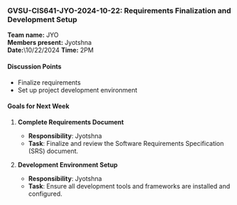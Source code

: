 ### **GVSU-CIS641-JYO-2024-10-22: Requirements Finalization and Development Setup**

**Team name:** JYO\
**Members present:** Jyotshna\
**Date:**\10/22/2024
**Time:** 2PM

#### **Discussion Points**
-   Finalize requirements
-   Set up project development environment

#### **Goals for Next Week**

1.  **Complete Requirements Document**

    -   **Responsibility**: Jyotshna
    -   **Task**: Finalize and review the Software Requirements Specification (SRS) document.
2.  **Development Environment Setup**

    -   **Responsibility**: Jyotshna
    -   **Task**: Ensure all development tools and frameworks are installed and configured.
